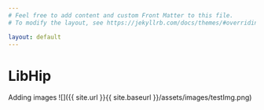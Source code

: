 ```yaml
---
# Feel free to add content and custom Front Matter to this file.
# To modify the layout, see https://jekyllrb.com/docs/themes/#overriding-theme-defaults

layout: default
---
```

# LibHip
Adding images
![]({{ site.url }}{{ site.baseurl }}/assets/images/testImg.png)
